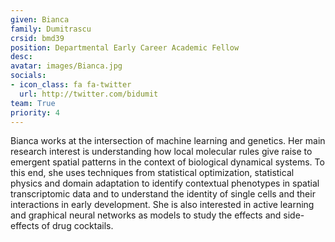 ```yaml
---
given: Bianca
family: Dumitrascu
crsid: bmd39
position: Departmental Early Career Academic Fellow
desc:
avatar: images/Bianca.jpg
socials:
- icon_class: fa fa-twitter
  url: http://twitter.com/bidumit
team: True
priority: 4
---
```


Bianca works at the intersection of machine learning and genetics. Her main research interest is understanding how local molecular rules give raise to emergent spatial patterns in the context of biological dynamical systems. To this end, she uses techniques from statistical optimization, statistical physics and domain adaptation to identify contextual phenotypes in spatial transcriptomic data and to understand the identity of single cells and their interactions in early development. She is also interested in active learning and graphical neural networks as models to study the effects and side-effects of drug cocktails.
